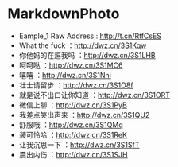 # MarkdownPhoto
- Eample_1 Raw Address : http://t.cn/RtfCsES
- What the fuck ：http://dwz.cn/3S1Kqw
- 你他妈的在逗我吗 ：http://dwz.cn/3S1LHB
- 呵呵哒 ：http://dwz.cn/3S1MC6
- 嘻嘻 ：http://dwz.cn/3S1Nni
- 壮士请留步 ：http://dwz.cn/3S1O8f
- 就是说不出口让你知道 ：http://dwz.cn/3S1ORT
- 微信上聊 ：http://dwz.cn/3S1PyB
- 我差点笑出声来 ：http://dwz.cn/3S1QU2
- 舒服哦 ：http://dwz.cn/3S1QMq
- 装可怜哈 ：http://dwz.cn/3S1ReK
- 让我沉思一下 ：http://dwz.cn/3S1SfT
- 震出内伤 ：http://dwz.cn/3S1SJH